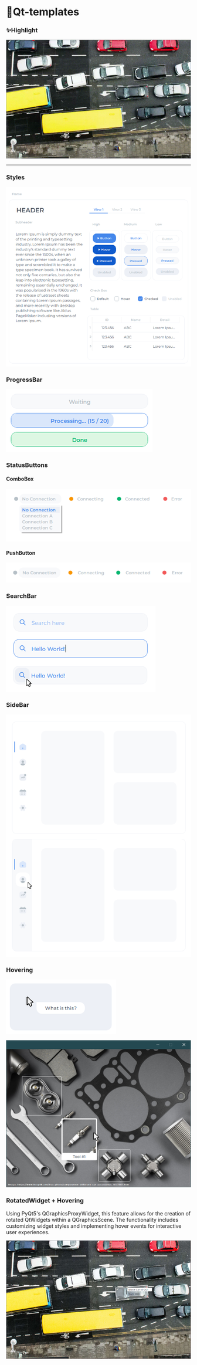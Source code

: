 # 🎨Qt-templates
 
### ✨Highlight
[![](RotatedWidget/RotatedWidget+Hover.gif)](https://github.com/defmylife/Qt-Inspired#RotatedWidget+Hovering)

---

### Styles

[![](Styles/Style.png)](https://github.com/defmylife/Qt-Inspired/blob/main/Styles/README.md)

### ProgressBar

[![](ProgressBar/ProgressBar.png)](https://github.com/defmylife/Qt-Inspired/blob/main/ProgressBar/ProgressBar.py)

### StatusButtons 

#### ComboBox
[![](StatusButtons/ComboBox.png)](https://github.com/defmylife/Qt-Inspired/blob/main/StatusButtons/ComboBox.py)

#### PushButton
[![](StatusButtons/PushButton.png)](https://github.com/defmylife/Qt-Inspired/blob/main/StatusButtons/PushButton.py)

### SearchBar

[![](SearchBar/SearchBar.png)](https://github.com/defmylife/Qt-Inspired/blob/main/SearchBar/SearchBar.py)


### SideBar

[![](SideBar/SideBar.png)](https://github.com/defmylife/Qt-Inspired/blob/main/SideBar)


### Hovering

[![](Hover/Hover.png)](https://github.com/defmylife/Qt-Inspired/blob/main/Hover/Hover.py)

[![](Hover2/Hover2.png)](https://github.com/defmylife/Qt-Inspired/blob/main/Hover2/Hover.py)


### RotatedWidget + Hovering
Using PyQt5's QGraphicsProxyWidget, this feature allows for the creation of rotated QtWidgets within a QGraphicsScene. The functionality includes customizing widget styles and implementing hover events for interactive user experiences.

[![](RotatedWidget/RotatedWidget+Hover.png)](https://github.com/defmylife/Qt-Inspired/blob/main/RotatedWidget/RotatedWidget.py)

